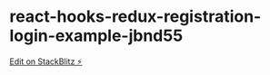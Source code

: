 # react-hooks-redux-registration-login-example-jbnd55

[Edit on StackBlitz ⚡️](https://stackblitz.com/edit/react-hooks-redux-registration-login-example-jbnd55)